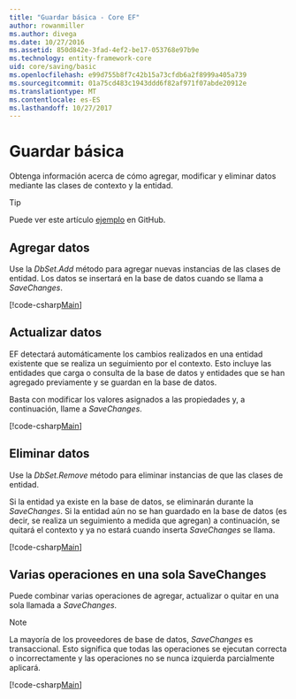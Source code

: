```yaml
---
title: "Guardar básica - Core EF"
author: rowanmiller
ms.author: divega
ms.date: 10/27/2016
ms.assetid: 850d842e-3fad-4ef2-be17-053768e97b9e
ms.technology: entity-framework-core
uid: core/saving/basic
ms.openlocfilehash: e99d755b8f7c42b15a73cfdb6a2f8999a405a739
ms.sourcegitcommit: 01a75cd483c1943ddd6f82af971f07abde20912e
ms.translationtype: MT
ms.contentlocale: es-ES
ms.lasthandoff: 10/27/2017
---
```

# <a name="basic-save"></a>Guardar básica

Obtenga información acerca de cómo agregar, modificar y eliminar datos mediante las clases de contexto y la entidad.

> [!TIP]  
> Puede ver este artículo [ejemplo](https://github.com/aspnet/EntityFramework.Docs/tree/master/samples/core/Saving/Saving/Basics/) en GitHub.

## <a name="adding-data"></a>Agregar datos

Use la *DbSet.Add* método para agregar nuevas instancias de las clases de entidad. Los datos se insertará en la base de datos cuando se llama a *SaveChanges*.

[!code-csharp[Main](../../../samples/core/Saving/Saving/Basics/Sample.cs#Add)]

## <a name="updating-data"></a>Actualizar datos

EF detectará automáticamente los cambios realizados en una entidad existente que se realiza un seguimiento por el contexto. Esto incluye las entidades que carga o consulta de la base de datos y entidades que se han agregado previamente y se guardan en la base de datos.

Basta con modificar los valores asignados a las propiedades y, a continuación, llame a *SaveChanges*.

[!code-csharp[Main](../../../samples/core/Saving/Saving/Basics/Sample.cs#Update)]

## <a name="deleting-data"></a>Eliminar datos

Use la *DbSet.Remove* método para eliminar instancias de que las clases de entidad.

Si la entidad ya existe en la base de datos, se eliminarán durante la *SaveChanges*. Si la entidad aún no se han guardado en la base de datos (es decir, se realiza un seguimiento a medida que agregan) a continuación, se quitará el contexto y ya no estará cuando inserta *SaveChanges* se llama.

[!code-csharp[Main](../../../samples/core/Saving/Saving/Basics/Sample.cs#Remove)]

## <a name="multiple-operations-in-a-single-savechanges"></a>Varias operaciones en una sola SaveChanges

Puede combinar varias operaciones de agregar, actualizar o quitar en una sola llamada a *SaveChanges*.

> [!NOTE]  
> La mayoría de los proveedores de base de datos, *SaveChanges* es transaccional. Esto significa que todas las operaciones se ejecutan correcta o incorrectamente y las operaciones no se nunca izquierda parcialmente aplicará.

[!code-csharp[Main](../../../samples/core/Saving/Saving/Basics/Sample.cs#MultipleOperations)]
